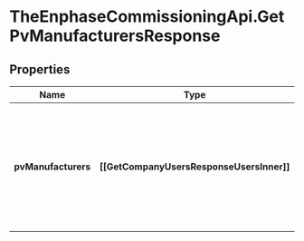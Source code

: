 # TheEnphaseCommissioningApi.GetPvManufacturersResponse

## Properties

Name | Type | Description | Notes
------------ | ------------- | ------------- | -------------
**pvManufacturers** | **[[GetCompanyUsersResponseUsersInner]]** | A list of PV manufacturers. Each element in the list is an array including the model&#39;s manufacturer&#39;s primary key and name. The list may be empty. | [optional] 


